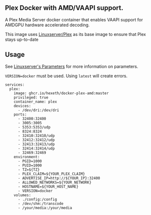 ## Plex Docker with AMD/VAAPI support.

A Plex Media Server docker container that enables VAAPI support for AMDGPU hardware accelerated decoding.

This image uses [Linuxserver/Plex](https://hub.docker.com/r/linuxserver/plex) as its base image to ensure that Plex stays up-to-date

## Usage 
See [Linuxserver's Parameters](https://github.com/linuxserver/docker-plex#Parameters) for more information on parameters. 

`VERSION=docker` must be used. Using `latest` will create errors.

``` docker-compose
services:
  plex:
    image: ghcr.io/hexeth/docker-plex-amd:master
    privileged: true
    container_name: plex
    devices:
      - /dev/dri:/dev/dri
    ports:
      - 32400:32400
      - 3005:3005
      - 5353:5353/udp
      - 8324:8324
      - 32410:32410/udp
      - 32412:32412/udp
      - 32413:32413/udp
      - 32414:32414/udp
      - 32469:32469
    environment:
      - PGID=1000
      - PUID=1000
      - TZ=${TZ}
      - PLEX_CLAIM=${YOUR_PLEX_CLAIM}
      - ADVERTISE_IP=http://${YOUR_IP}:32400
      - ALLOWED_NETWORKS=${YOUR_NETWORK}
      - HOSTNAME=${YOUR_HOST_NAME}
      - VERSION=docker
    volumes:
      - ./config:/config
      - /dev/shm:/transcode
      - /your/media:/your/media
```
